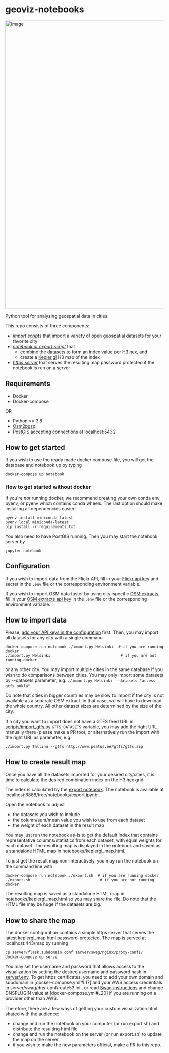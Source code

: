 # geoviz-notebooks
<img width="913" alt="image" src="https://user-images.githubusercontent.com/9367712/130978610-dc3a6a7c-ed78-47c4-b380-fcd1b354126c.png">

Python tool for analyzing geospatial data in cities.

This repo consists of three components:
- [*import scripts*](#how-to-import-data) that import a variety of open geospatial datasets for your favorite city
- [*notebook or export script*](#how-to-create-result-map) that
  - combine the datasets to form an index value per [H3 hex](https://github.com/uber/h3), and
  - create a [Kepler.gl](https://github.com/keplergl/kepler.gl) H3 map of the index
- [*https server*](#how-to-share-the-map) that serves the resulting map password protected if the notebook is run on a server

## Requirements

* Docker
* Docker-compose

OR

* Python >= 3.8
* [Osm2pgsql](https://osm2pgsql.org/doc/install.html)
* PostGIS accepting connections at localhost:5432

## How to get started

If you wish to use the ready made docker compose file, you will get the database and
notebook up by typing

```
docker-compose up notebook
```

### How to get started without docker

If you're *not* running docker, we recommend creating your own conda env, pyenv, or pyenv
which contains conda wheels. The last option should make installing all dependencies easier:

```
pyenv install miniconda-latest
pyenv local miniconda-latest
pip install -r requirements.txt
```

You also need to have PostGIS running. Then you may start the notebook server by

```
jupyter notebook
```

## Configuration

If you wish to import data from the Flickr API, fill in your
[Flickr api key](https://www.flickr.com/services/api/misc.api_keys.html) and secret
in the `.env` file or the corresponding environment variable.

If you wish to import OSM data faster by using city-specific
[OSM extracts](https://www.interline.io/osm/extracts/), fill in your
[OSM extracts api key](https://app.interline.io/products/osm_extracts/orders/new)
in the `.env` file or the corresponding environment variable.

## How to import data

Please, [add your API keys in the configuration](#configuration) first. Then,
you may import all datasets for any city with a single command

```
docker-compose run notebook ./import.py Helsinki  # if you are running docker
./import.py Helsinki                               # if you are not running docker
```

or any other city. You may import multiple cities in the same database if you wish to do
comparisons between cities. You may only import some datasets by --datasets parameter, e.g.
`./import.py Helsinki --datasets "access gtfs ookla"`.

Do note that cities in bigger countries may be slow to import if the city is not available
as a separate OSM extract. In that case, we will have to download the whole country. All other
dataset sizes are determined by the size of the city.

If a city you want to import does not have a GTFS feed URL in [scripts/import_gtfs.py](scripts/import_gtfs.py)
`GTFS_DATASETS` variable, you may add the right URL manually there (please make a PR too), or
alternatively run the import with the right URL as parameter, e.g.

```
./import.py Tallinn --gtfs http://www.peatus.ee/gtfs/gtfs.zip
```

## How to create result map

Once you have all the datasets imported for your desired city/cities, it is time to calculate
the desired combination index on the H3 hex grid.

The index is calculated by the [export notebook](notebooks/export.ipynb). The notebook is
available at localhost:8888/tree/notebooks/export.ipynb .

Open the notebook to adjust
- the datasets you wish to include
- the column/sum/mean value you wish to use from each dataset
- the weight of each dataset in the result map

You may just run the notebook as-is to get the default index that contains representative
columns/statistics from each dataset, with equal weights for each dataset. The resulting map is displayed
in the notebook and saved as a standalone HTML map in notebooks/keplergl_map.html.

To just get the result map non-interactively, you may run the notebook on the command line with

```
docker-compose run notebook ./export.sh  # if you are running docker
./export.sh                               # if you are not running docker
```

The resulting map is saved as a standalone HTML map in notebooks/keplergl_map.html so you
may share the file. Do note that the HTML file may be huge if the datasets are big.


## How to share the map

The docker configuration contains a simple https server that serves the latest keplergl_map.html
password-protected. The map is served at localhost:443/map by running

```
cp server/flask.subdomain.conf server/swag/nginx/proxy-confs/
docker-compose up serve
```

You may set the username and password that allows access to the visualization by setting the desired
username and password hash in [server/.env](server/.env). To get https certificates, you need to add
your own domain and subdomain in [docker-compose.yml#L17] and your
AWS access credentials in server/swag/dns-conf/route53.ini , or read [Swag instructions](https://docs.linuxserver.io/general/swag#create-container-via-dns-validation-with-a-wildcard-cert) and change DNSPLUGIN value at [docker-compose.yml#L20] if you are running on a provider
other than AWS.

Therefore, there are a few ways of getting your custom visualization html shared with the audience:
- change and run the notebook on your computer (or run export.sh) and distribute the resulting html file
- change and run the notebook on the server (or run export.sh) to update the map on the server
- if you wish to make the new parameters official, make a PR to this repo.

